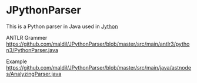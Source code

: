# JPythonParser
This is a Python parser in Java used in [Jython](https://github.com/jython/jython)

ANTLR Grammer https://github.com/maldil/JPythonParser/blob/master/src/main/antlr3/python3/PythonParser.java

Example https://github.com/maldil/JPythonParser/blob/master/src/main/java/astnodes/AnalyzingParser.java
